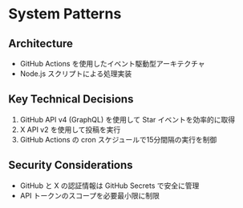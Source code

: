 # System Patterns

## Architecture
- GitHub Actions を使用したイベント駆動型アーキテクチャ
- Node.js スクリプトによる処理実装

## Key Technical Decisions
1. GitHub API v4 (GraphQL) を使用して Star イベントを効率的に取得
2. X API v2 を使用して投稿を実行
3. GitHub Actions の cron スケジュールで15分間隔の実行を制御

## Security Considerations
- GitHub と X の認証情報は GitHub Secrets で安全に管理
- API トークンのスコープを必要最小限に制限
